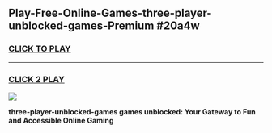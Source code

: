
## Play-Free-Online-Games-three-player-unblocked-games-Premium #20a4w
<h3>
<a href="https://premium.freeplayer.one?title=three-player-unblocked-games&ref=8M">CLICK TO PLAY</a></h3>
<hr>

<h3>
<a href="https://premium.freeplayer.one?title=three-player-unblocked-games&ref=8M">CLICK 2 PLAY</a>
  
</h3>

<a href="https://premium.freeplayer.one?title=three-player-unblocked-games&ref=8M"><img src="https://clearcache.store/games.png"></a>


**three-player-unblocked-games games unblocked: Your Gateway to Fun and Accessible Online Gaming**
